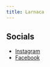 ```yaml
---
title: Larnaca
---
```


## Socials

- [Instagram](https://www.instagram.com/united.for.palestine.larnaca/)
- [Facebook](https://www.facebook.com/people/United-For-Palestine-Larnaca/61558034540524/)
